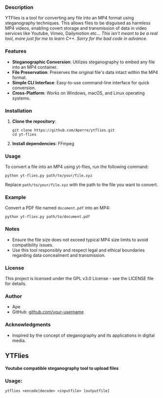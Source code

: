 ### Description
YTFlies is a tool for converting any file into an MP4 format using steganography techniques. This allows files to be disguised as harmless MP4 videos, enabling covert storage and transmission of data in video services like Youtube, Vimeo, Dailymotion etc... 
*This isn't meant to be a real tool, more just for me to learn C++. Sorry for the bad code in advance.*

### Features
- **Steganographic Conversion**: Utilizes steganography to embed any file into an MP4 container.
- **File Preservation**: Preserves the original file's data intact within the MP4 format.
- **Simple CLI Interface**: Easy-to-use command-line interface for quick conversion.
- **Cross-Platform**: Works on Windows, macOS, and Linux operating systems.

### Installation
1. **Clone the repository**:
   ```
   git clone https://github.com/Aperre/ytflies.git
   cd yt-flies
   ```

2. **Install dependencies**:
  FFmpeg 

### Usage
To convert a file into an MP4 using yt-flies, run the following command:
```
python yt-flies.py path/to/your/file.xyz
```
Replace `path/to/your/file.xyz` with the path to the file you want to convert.

### Example
Convert a PDF file named `document.pdf` into an MP4:
```
python yt-flies.py path/to/document.pdf
```

### Notes
- Ensure the file size does not exceed typical MP4 size limits to avoid compatibility issues.
- Use this tool responsibly and respect legal and ethical boundaries regarding data concealment and transmission.

### License
This project is licensed under the GPL v3.0 License - see the LICENSE file for details.

### Author
- Ape
- GitHub: [github.com/your-username](https://github.com/your-username)

### Acknowledgments
- Inspired by the concept of steganography and its applications in digital media.

## YTFlies

#### Youtube compatible steganography tool to upload files



### Usage:

```
ytflies <encode|decode> <inputfile> [outputfile]
```
